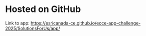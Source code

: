 # Hosted on GitHub

Link to app: https://esricanada-ce.github.io/ecce-app-challenge-2025/SolutionsForUs/app/
